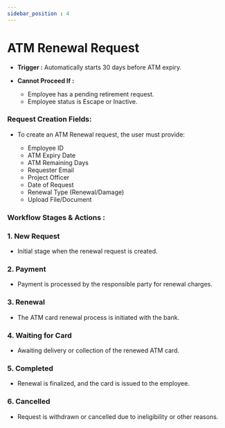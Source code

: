 ```yaml
---
sidebar_position : 4
---
```


# ATM Renewal Request

  - **Trigger :** Automatically starts 30 days before ATM expiry.

  - **Cannot Proceed If :**
    - Employee has a pending retirement request.
    - Employee status is Escape or Inactive.

### Request Creation Fields:

  - To create an ATM Renewal request, the user must provide:

    - Employee ID
    - ATM Expiry Date
    - ATM Remaining Days
    - Requester Email
    - Project Officer
    - Date of Request
    - Renewal Type (Renewal/Damage)
    - Upload File/Document

### Workflow Stages & Actions :

### 1. New Request

  - Initial stage when the renewal request is created.

### 2. Payment

  - Payment is processed by the responsible party for renewal charges.

### 3. Renewal

  - The ATM card renewal process is initiated with the bank.

### 4. Waiting for Card

  - Awaiting delivery or collection of the renewed ATM card.

### 5. Completed

  - Renewal is finalized, and the card is issued to the employee.

### 6. Cancelled

  - Request is withdrawn or cancelled due to ineligibility or other reasons.